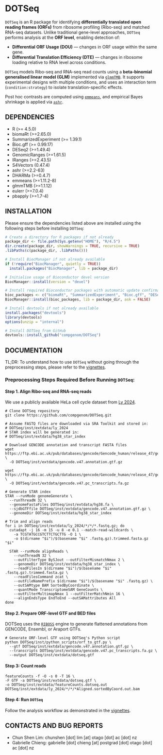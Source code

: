 # DOTSeq

`DOTSeq` is an R package for identifying **differentially translated open reading frames (ORFs)** from ribosome profiling (Ribo-seq) and matched RNA-seq datasets. Unlike traditional gene-level approaches, `DOTSeq` performs analysis at the **ORF level**, enabling detection of:

- **Differential ORF Usage (DOU)** — changes in ORF usage within the same gene.
- **Differential Translation Efficiency (DTE)** — changes in ribosome loading relative to RNA level across conditions.

`DOTSeq` models Ribo-seq and RNA-seq read counts using a **beta-binomial generalised linear model (GLM)** implemented via [`glmmTMB`](https://cran.r-project.org/web/packages/glmmTMB/index.html). It supports experimental designs with multiple conditions, and uses an interaction term (`condition:strategy`) to isolate translation-specific effects.

Post hoc contrasts are computed using [`emmeans`](https://cran.r-project.org/web/packages/emmeans/index.html), and empirical Bayes shrinkage is applied via [`ashr`](https://cran.r-project.org/web/packages/ashr/index.html).


## DEPENDENCIES
* R (>= 4.5.0)
* biomaRt (>=2.65.0)
* SummarizedExperiment (>= 1.39.1)
* Bioc.gff (>= 0.99.17)
* DESeq2 (>=1.49.4)
* GenomicRanges (>=1.61.5)
* IRanges (>=2.43.5)
* S4Vectors (0.47.4)
* ashr (>=2.2-63)
* DHARMa (>=0.4.7)
* emmeans (>=1.11.2-8)
* glmmTMB (>=1.1.12)
* eulerr (>=7.0.4)
* pbapply (>=1.7-4)

## INSTALLATION
Please ensure the dependencies listed above are installed using the following steps before installing `DOTSeq`:
```r
# Create a directory for R packages if not already
package_dir <- file.path(Sys.getenv("HOME"), "R/4.5")
dir.create(package_dir, showWarnings = TRUE, recursive = TRUE)
.libPaths(c(package_dir, .libPaths()))

# Install BiocManager if not already available
if (!require("BiocManager", quietly = TRUE))
  install.packages("BiocManager", lib = package_dir)

# Initialise usage of Bioconductor devel version
BiocManager::install(version = "devel")

# Install required Bioconductor packages with automatic update confirmation
bioc_packages <- c("biomaRt", "SummarizedExperiment", "Bioc.gff", "DESeq2")
BiocManager::install(bioc_packages, lib = package_dir, ask = FALSE)

# Install devtools if not already available
install.packages("devtools")
library(devtools)
options(unzip = "internal")

# Install DOTSeq from GitHub
devtools::install_github("compgenom/DOTSeq")
```

## DOCUMENTATION
TL;DR: To understand how to use `DOTSeq` without going through the preprocessing steps,
please refer to the [vignettes](https://github.com/compgenom/DOTSeq/tree/main/vignettes).

### Preprocessing Steps Required Before Running `DOTSeq`:

#### Step 1. Align Ribo-seq and RNA-seq reads
We use a publicly available HeLa cell cycle dataset from [Ly 2024](https://pubmed.ncbi.nlm.nih.gov/39443796/). 
```shell
# Clone DOTSeq repository
git clone https://github.com/compgenom/DOTSeq.git

# Assume FASTQ files are downloaded via SRA Toolkit and stored in:
# DOTSeq/inst/extdata/ly_2024
# STAR index will be generated in:
# DOTSeq/inst/extdata/hg38_star_index

# Download GENCODE annotation and transcript FASTA files
wget https://ftp.ebi.ac.uk/pub/databases/gencode/Gencode_human/release_47/gencode.v47.annotation.gtf.gz \
  -O DOTSeq/inst/extdata/gencode.v47.annotation.gtf.gz

wget https://ftp.ebi.ac.uk/pub/databases/gencode/Gencode_human/release_47/gencode.v47.pc_transcripts.fa.gz \
  -O DOTSeq/inst/extdata/gencode.v47.pc_transcripts.fa.gz

# Generate STAR index
STAR --runMode genomeGenerate \
  --runThreadN 32 \
  --genomeFastaFiles DOTSeq/inst/extdata/hg38.fa \
  --sjdbGTFfile DOTSeq/inst/extdata/gencode.v47.annotation.gtf.gz \
  --genomeDir DOTSeq/inst/extdata/hg38_star_index

# Trim and align reads
for i in DOTSeq/inst/extdata/ly_2024/*/*/*.fastq.gz; do
  cutadapt -j 16 -m 15 -u 8 -e 0.1 --match-read-wildcards \
    -a TCGTATGCCGTCTTCTGCTTG -O 1 \
    -o $(dirname "$i")/$(basename "$i" .fastq.gz).trimmed.fasta.gz "$i"

  STAR --runMode alignReads \
    --runThreadN 32 \
    --outFilterType BySJout --outFilterMismatchNmax 2 \
    --genomeDir DOTSeq/inst/extdata/hg38_star_index \
    --readFilesIn $(dirname "$i")/$(basename "$i" .fastq.gz).trimmed.fasta.gz \
    --readFilesCommand zcat \
    --outFileNamePrefix $(dirname "$i")/$(basename "$i" .fastq.gz) \
    --outSAMtype BAM SortedByCoordinate \
    --quantMode TranscriptomeSAM GeneCounts \
    --outFilterMultimapNmax 1 --outFilterMatchNmin 16 \
    --alignEndsType EndToEnd --outSAMattributes All
done
```

#### Step 2. Prepare ORF-level GTF and BED files
DOTSeq uses the [`RIBOSS`](https://github.com/lcscs12345/riboss) engine to generate flattened annotations from 
GENCODE, Ensembl, or Araport GTFs.
```shell
# Generate ORF-level GTF using DOTSeq's Python script
python DOTSeq/inst/python_scripts/orf_to_gtf.py \
  --gtf DOTSeq/inst/extdata/gencode.v47.annotation.gtf.gz \
  --transcripts DOTSeq/inst/extdata/gencode.v47.pc_transcripts.fa.gz \
  --output DOTSeq/inst/extdata/dotseq.gtf
```

#### Step 3: Count reads
```shell
featureCounts -f -O -s 0 -T 16 \
-F GTF -a DOTSeq/inst/extdata/dotseq.gtf \
-o DOTSeq/inst/extdata/featureCounts.dotseq.out DOTSeq/inst/extdata/ly_2024/*/*/*Aligned.sortedByCoord.out.bam
```

#### Step 4: Run `DOTSeq`
Follow the analysis workflow as demonstrated in the [vignettes](https://github.com/compgenom/DOTSeq/tree/main/vignettes).

## CONTACTS AND BUG REPORTS
- Chun Shen Lim: chunshen [dot] lim [at] otago [dot] ac [dot] nz
- Gabrielle Chieng: gabrielle [dot] chieng [at] postgrad [dot] otago [dot] ac [dot] nz


